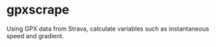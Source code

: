 # gpxscrape
Using GPX data from Strava, calculate variables such as instantaneous speed and gradient.

